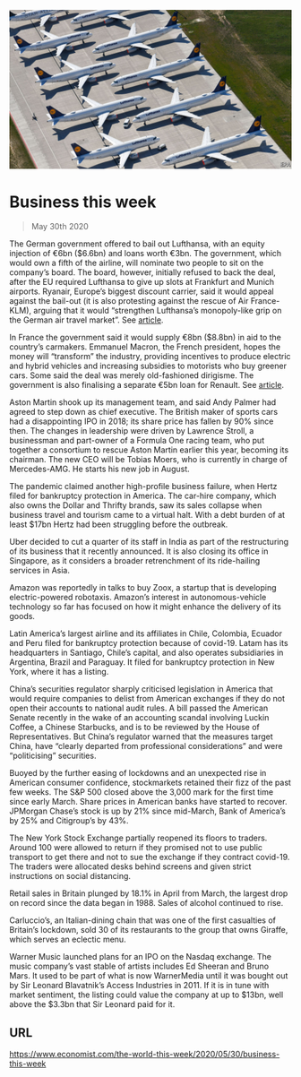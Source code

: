 ![](./images/20200530_WWP501.jpg)

# Business this week

> May 30th 2020

The German government offered to bail out Lufthansa, with an equity injection of €6bn ($6.6bn) and loans worth €3bn. The government, which would own a fifth of the airline, will nominate two people to sit on the company’s board. The board, however, initially refused to back the deal, after the EU required Lufthansa to give up slots at Frankfurt and Munich airports. Ryanair, Europe’s biggest discount carrier, said it would appeal against the bail-out (it is also protesting against the rescue of Air France-KLM), arguing that it would “strengthen Lufthansa’s monopoly-like grip on the German air travel market”. See [article](https://www.economist.com//leaders/2020/05/28/government-handouts-threaten-europes-single-market). 

In France the government said it would supply €8bn ($8.8bn) in aid to the country’s carmakers. Emmanuel Macron, the French president, hopes the money will “transform” the industry, providing incentives to produce electric and hybrid vehicles and increasing subsidies to motorists who buy greener cars. Some said the deal was merely old-fashioned dirigisme. The government is also finalising a separate €5bn loan for Renault. See [article](https://www.economist.com//business/2020/05/28/the-renault-nissan-alliance-hunkers-down).

Aston Martin shook up its management team, and said Andy Palmer had agreed to step down as chief executive. The British maker of sports cars had a disappointing IPO in 2018; its share price has fallen by 90% since then. The changes in leadership were driven by Lawrence Stroll, a businessman and part-owner of a Formula One racing team, who put together a consortium to rescue Aston Martin earlier this year, becoming its chairman. The new CEO will be Tobias Moers, who is currently in charge of Mercedes-AMG. He starts his new job in August.

The pandemic claimed another high-profile business failure, when Hertz filed for bankruptcy protection in America. The car-hire company, which also owns the Dollar and Thrifty brands, saw its sales collapse when business travel and tourism came to a virtual halt. With a debt burden of at least $17bn Hertz had been struggling before the outbreak.

Uber decided to cut a quarter of its staff in India as part of the restructuring of its business that it recently announced. It is also closing its office in Singapore, as it considers a broader retrenchment of its ride-hailing services in Asia.

Amazon was reportedly in talks to buy Zoox, a startup that is developing electric-powered robotaxis. Amazon’s interest in autonomous-vehicle technology so far has focused on how it might enhance the delivery of its goods.

Latin America’s largest airline and its affiliates in Chile, Colombia, Ecuador and Peru filed for bankruptcy protection because of covid-19. Latam has its headquarters in Santiago, Chile’s capital, and also operates subsidiaries in Argentina, Brazil and Paraguay. It filed for bankruptcy protection in New York, where it has a listing.

China’s securities regulator sharply criticised legislation in America that would require companies to delist from American exchanges if they do not open their accounts to national audit rules. A bill passed the American Senate recently in the wake of an accounting scandal involving Luckin Coffee, a Chinese Starbucks, and is to be reviewed by the House of Representatives. But China’s regulator warned that the measures target China, have “clearly departed from professional considerations” and were “politicising” securities.

Buoyed by the further easing of lockdowns and an unexpected rise in American consumer confidence, stockmarkets retained their fizz of the past few weeks. The S&P 500 closed above the 3,000 mark for the first time since early March. Share prices in American banks have started to recover. JPMorgan Chase’s stock is up by 21% since mid-March, Bank of America’s by 25% and Citigroup’s by 43%.

The New York Stock Exchange partially reopened its floors to traders. Around 100 were allowed to return if they promised not to use public transport to get there and not to sue the exchange if they contract covid-19. The traders were allocated desks behind screens and given strict instructions on social distancing.

Retail sales in Britain plunged by 18.1% in April from March, the largest drop on record since the data began in 1988. Sales of alcohol continued to rise.

Carluccio’s, an Italian-dining chain that was one of the first casualties of Britain’s lockdown, sold 30 of its restaurants to the group that owns Giraffe, which serves an eclectic menu.

Warner Music launched plans for an IPO on the Nasdaq exchange. The music company’s vast stable of artists includes Ed Sheeran and Bruno Mars. It used to be part of what is now WarnerMedia until it was bought out by Sir Leonard Blavatnik’s Access Industries in 2011. If it is in tune with market sentiment, the listing could value the company at up to $13bn, well above the $3.3bn that Sir Leonard paid for it.

## URL

https://www.economist.com/the-world-this-week/2020/05/30/business-this-week
